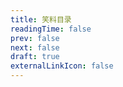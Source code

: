 ```yaml
---
title: 笑料目录
readingTime: false
prev: false
next: false
draft: true
externalLinkIcon: false
---
```


<LinkCard title="风林水起" href="/arts/flsq" description="传奇攻击同行第一人，超级嘴炮王，通过 Frp 和 VPS 服务圈钱。" />
<LinkCard title="wherewhere" href="/arts/wherewhere" description="开源项目红眼病患者，技术封锁大神。" />